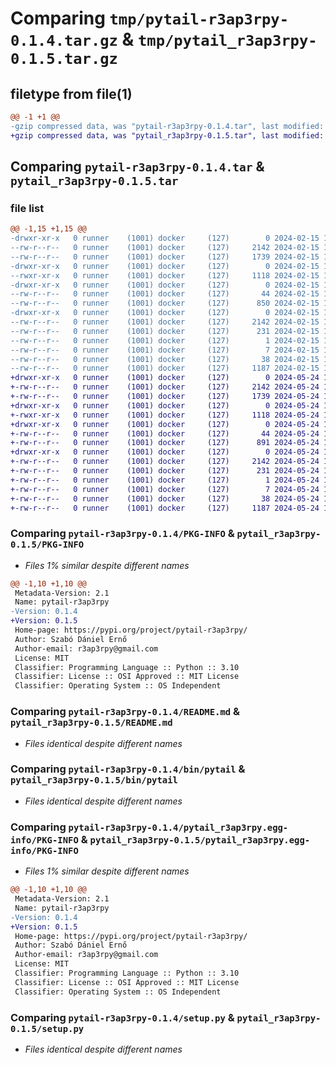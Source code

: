 # Comparing `tmp/pytail-r3ap3rpy-0.1.4.tar.gz` & `tmp/pytail_r3ap3rpy-0.1.5.tar.gz`

## filetype from file(1)

```diff
@@ -1 +1 @@
-gzip compressed data, was "pytail-r3ap3rpy-0.1.4.tar", last modified: Thu Feb 15 13:34:25 2024, max compression
+gzip compressed data, was "pytail_r3ap3rpy-0.1.5.tar", last modified: Fri May 24 17:01:26 2024, max compression
```

## Comparing `pytail-r3ap3rpy-0.1.4.tar` & `pytail_r3ap3rpy-0.1.5.tar`

### file list

```diff
@@ -1,15 +1,15 @@
-drwxr-xr-x   0 runner    (1001) docker     (127)        0 2024-02-15 13:34:25.821018 pytail-r3ap3rpy-0.1.4/
--rw-r--r--   0 runner    (1001) docker     (127)     2142 2024-02-15 13:34:25.821018 pytail-r3ap3rpy-0.1.4/PKG-INFO
--rw-r--r--   0 runner    (1001) docker     (127)     1739 2024-02-15 13:34:19.000000 pytail-r3ap3rpy-0.1.4/README.md
-drwxr-xr-x   0 runner    (1001) docker     (127)        0 2024-02-15 13:34:25.821018 pytail-r3ap3rpy-0.1.4/bin/
--rwxr-xr-x   0 runner    (1001) docker     (127)     1118 2024-02-15 13:34:19.000000 pytail-r3ap3rpy-0.1.4/bin/pytail
-drwxr-xr-x   0 runner    (1001) docker     (127)        0 2024-02-15 13:34:25.821018 pytail-r3ap3rpy-0.1.4/pytail/
--rw-r--r--   0 runner    (1001) docker     (127)       44 2024-02-15 13:34:19.000000 pytail-r3ap3rpy-0.1.4/pytail/__init__.py
--rw-r--r--   0 runner    (1001) docker     (127)      850 2024-02-15 13:34:19.000000 pytail-r3ap3rpy-0.1.4/pytail/pytail.py
-drwxr-xr-x   0 runner    (1001) docker     (127)        0 2024-02-15 13:34:25.821018 pytail-r3ap3rpy-0.1.4/pytail_r3ap3rpy.egg-info/
--rw-r--r--   0 runner    (1001) docker     (127)     2142 2024-02-15 13:34:25.000000 pytail-r3ap3rpy-0.1.4/pytail_r3ap3rpy.egg-info/PKG-INFO
--rw-r--r--   0 runner    (1001) docker     (127)      231 2024-02-15 13:34:25.000000 pytail-r3ap3rpy-0.1.4/pytail_r3ap3rpy.egg-info/SOURCES.txt
--rw-r--r--   0 runner    (1001) docker     (127)        1 2024-02-15 13:34:25.000000 pytail-r3ap3rpy-0.1.4/pytail_r3ap3rpy.egg-info/dependency_links.txt
--rw-r--r--   0 runner    (1001) docker     (127)        7 2024-02-15 13:34:25.000000 pytail-r3ap3rpy-0.1.4/pytail_r3ap3rpy.egg-info/top_level.txt
--rw-r--r--   0 runner    (1001) docker     (127)       38 2024-02-15 13:34:25.821018 pytail-r3ap3rpy-0.1.4/setup.cfg
--rw-r--r--   0 runner    (1001) docker     (127)     1187 2024-02-15 13:34:19.000000 pytail-r3ap3rpy-0.1.4/setup.py
+drwxr-xr-x   0 runner    (1001) docker     (127)        0 2024-05-24 17:01:26.761991 pytail_r3ap3rpy-0.1.5/
+-rw-r--r--   0 runner    (1001) docker     (127)     2142 2024-05-24 17:01:26.761991 pytail_r3ap3rpy-0.1.5/PKG-INFO
+-rw-r--r--   0 runner    (1001) docker     (127)     1739 2024-05-24 17:01:21.000000 pytail_r3ap3rpy-0.1.5/README.md
+drwxr-xr-x   0 runner    (1001) docker     (127)        0 2024-05-24 17:01:26.757991 pytail_r3ap3rpy-0.1.5/bin/
+-rwxr-xr-x   0 runner    (1001) docker     (127)     1118 2024-05-24 17:01:21.000000 pytail_r3ap3rpy-0.1.5/bin/pytail
+drwxr-xr-x   0 runner    (1001) docker     (127)        0 2024-05-24 17:01:26.757991 pytail_r3ap3rpy-0.1.5/pytail/
+-rw-r--r--   0 runner    (1001) docker     (127)       44 2024-05-24 17:01:21.000000 pytail_r3ap3rpy-0.1.5/pytail/__init__.py
+-rw-r--r--   0 runner    (1001) docker     (127)      891 2024-05-24 17:01:21.000000 pytail_r3ap3rpy-0.1.5/pytail/pytail.py
+drwxr-xr-x   0 runner    (1001) docker     (127)        0 2024-05-24 17:01:26.761991 pytail_r3ap3rpy-0.1.5/pytail_r3ap3rpy.egg-info/
+-rw-r--r--   0 runner    (1001) docker     (127)     2142 2024-05-24 17:01:26.000000 pytail_r3ap3rpy-0.1.5/pytail_r3ap3rpy.egg-info/PKG-INFO
+-rw-r--r--   0 runner    (1001) docker     (127)      231 2024-05-24 17:01:26.000000 pytail_r3ap3rpy-0.1.5/pytail_r3ap3rpy.egg-info/SOURCES.txt
+-rw-r--r--   0 runner    (1001) docker     (127)        1 2024-05-24 17:01:26.000000 pytail_r3ap3rpy-0.1.5/pytail_r3ap3rpy.egg-info/dependency_links.txt
+-rw-r--r--   0 runner    (1001) docker     (127)        7 2024-05-24 17:01:26.000000 pytail_r3ap3rpy-0.1.5/pytail_r3ap3rpy.egg-info/top_level.txt
+-rw-r--r--   0 runner    (1001) docker     (127)       38 2024-05-24 17:01:26.761991 pytail_r3ap3rpy-0.1.5/setup.cfg
+-rw-r--r--   0 runner    (1001) docker     (127)     1187 2024-05-24 17:01:21.000000 pytail_r3ap3rpy-0.1.5/setup.py
```

### Comparing `pytail-r3ap3rpy-0.1.4/PKG-INFO` & `pytail_r3ap3rpy-0.1.5/PKG-INFO`

 * *Files 1% similar despite different names*

```diff
@@ -1,10 +1,10 @@
 Metadata-Version: 2.1
 Name: pytail-r3ap3rpy
-Version: 0.1.4
+Version: 0.1.5
 Home-page: https://pypi.org/project/pytail-r3ap3rpy/
 Author: Szabó Dániel Ernő
 Author-email: r3ap3rpy@gmail.com
 License: MIT
 Classifier: Programming Language :: Python :: 3.10
 Classifier: License :: OSI Approved :: MIT License
 Classifier: Operating System :: OS Independent
```

### Comparing `pytail-r3ap3rpy-0.1.4/README.md` & `pytail_r3ap3rpy-0.1.5/README.md`

 * *Files identical despite different names*

### Comparing `pytail-r3ap3rpy-0.1.4/bin/pytail` & `pytail_r3ap3rpy-0.1.5/bin/pytail`

 * *Files identical despite different names*

### Comparing `pytail-r3ap3rpy-0.1.4/pytail_r3ap3rpy.egg-info/PKG-INFO` & `pytail_r3ap3rpy-0.1.5/pytail_r3ap3rpy.egg-info/PKG-INFO`

 * *Files 1% similar despite different names*

```diff
@@ -1,10 +1,10 @@
 Metadata-Version: 2.1
 Name: pytail-r3ap3rpy
-Version: 0.1.4
+Version: 0.1.5
 Home-page: https://pypi.org/project/pytail-r3ap3rpy/
 Author: Szabó Dániel Ernő
 Author-email: r3ap3rpy@gmail.com
 License: MIT
 Classifier: Programming Language :: Python :: 3.10
 Classifier: License :: OSI Approved :: MIT License
 Classifier: Operating System :: OS Independent
```

### Comparing `pytail-r3ap3rpy-0.1.4/setup.py` & `pytail_r3ap3rpy-0.1.5/setup.py`

 * *Files identical despite different names*

